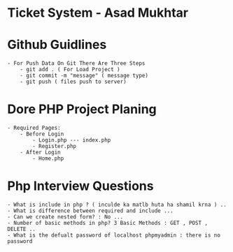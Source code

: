 # Ticket System - Asad Mukhtar
# Github Guidlines
    - For Push Data On Git There Are Three Steps
        - git add . ( For Load Project )
        - git commit -m "message" ( message type)
        - git push ( files push to server)
# Dore PHP Project Planing
    - Required Pages:
        - Before Login
            - Login.php --- index.php
            - Register.php
        - After Login
            - Home.php
# Php Interview Questions
    - What is include in php ? ( inculde ka matlb huta ha shamil krna ) ..
    - What is difference between required and include ...
    - Can we create nested form? : No ...
    - Number of basic methods in php? 3 Basic Methods : GET , POST , DELETE ..
    - What is the defualt password of localhost phpmyadmin : there is no password